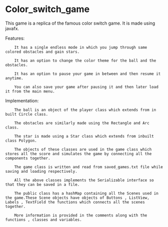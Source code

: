 # Color_switch_game

This game is a replica of the famous color switch game. It is made using javafx.

Features:

		It has a single endless mode in which you jump through same colored obstacles and gain stars.

		It has an option to change the color theme for the ball and the obstacles.

		It has an option to pause your game in between and then resume it anytime.

		You can also save your game after pausing it and then later load it from the main menu.

Implementation:

		The ball is an object of the player class which extends from in built Circle class.

		The obstacles are similarly made using the Rectangle and Arc class.

		The star is made using a Star class which extends from inbuilt class Polygon.

		The objects of these classes are used in the game class which stores all the score and simulates the game by connecting all the components together.

		The game class is written and read from saved_games.txt file while saving and loading respectively.

		All the above classes implements the Serializable interface so that they can be saved in a file.

		The public class has a hashMap containing all the Scenes used in the game.These Scene objects have objects of Buttons , ListView, Labels , TextField the functions which connects all the scenes together.

		More information is provided in the comments along with the functions , classes and variables.

		
